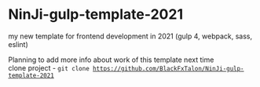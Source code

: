 # NinJi-gulp-template-2021
my new template for frontend development in 2021 (gulp 4, webpack, sass, eslint)

Planning to add more info about work of this template next time
<br>
clone project - <code>git clone https://github.com/BlackFxTalon/NinJi-gulp-template-2021</code>
